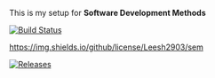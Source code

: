 This is my setup for **Software Development Methods**

[![Build Status](https://travis-ci.com/Leesh2903/sem.svg?branch=master)](https://travis-ci.com/Leesh2903/sem)

https://img.shields.io/github/license/Leesh2903/sem

[![Releases](https://img.shields.io/github/release/<Leesh2903>/sem/all.svg?style=flat-square)](https://github.com/<Leesh2903>/sem/releases)
